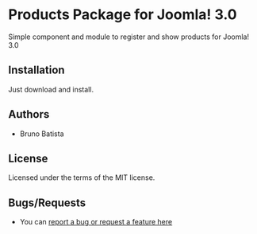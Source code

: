 Products Package for Joomla! 3.0
================================

Simple component and module to register and show products for Joomla! 3.0

## Installation

Just download and install.

## Authors

* Bruno Batista

## License

Licensed under the terms of the MIT license.

## Bugs/Requests

* You can [report a bug or request a feature here](http://github.com/joomlapro/pkg_products/issues)